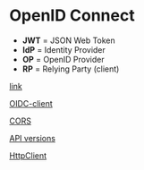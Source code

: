 # OpenID Connect

* **JWT** = JSON Web Token
* **IdP** = Identity Provider
* **OP**  = OpenID Provider
* **RP**  = Relying Party (client)

[link](https://connect2id.com/learn/openid-connect)

[OIDC-client](https://github.com/IdentityModel/oidc-client-js/wiki)

[CORS](https://docs.microsoft.com/en-us/aspnet/web-api/overview/security/enabling-cross-origin-requests-in-web-api)

[API versions](https://www.hanselman.com/blog/ASPNETCoreRESTfulWebAPIVersioningMadeEasy.aspx)

[HttpClient](https://softwareengineering.stackexchange.com/questions/330364/correct-way-of-using-httpclient)
